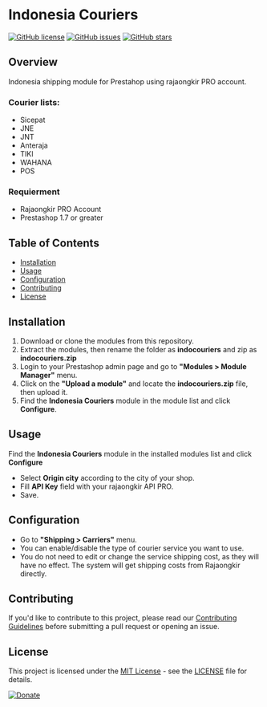 # Indonesia Couriers

[![GitHub license](https://img.shields.io/github/license/tjeperi/indocouriers)](https://github.com/tjeperi/indocouriers/blob/main/LICENSE)
[![GitHub issues](https://img.shields.io/github/issues/tjeperi/indocouriers)](https://github.com/tjeperi/indocouriers/issues)
[![GitHub stars](https://img.shields.io/github/stars/tjeperi/indocouriers)](https://github.com/tjeperi/indocouriers/stargazers)

## Overview

Indonesia shipping module for Prestahop using rajaongkir PRO account.

### Courier lists:
- Sicepat
- JNE
- JNT
- Anteraja
- TIKI
- WAHANA
- POS

### Requierment

* Rajaongkir PRO Account
* Prestashop 1.7 or greater

## Table of Contents

- [Installation](#installation)
- [Usage](#usage)
- [Configuration](#configuration)
- [Contributing](#contributing)
- [License](#license)

## Installation

1. Download or clone the modules from this repository.
2. Extract the modules, then rename the folder as **indocouriers** and zip as **indocouriers.zip**
3. Login to your Prestashop admin page and go to **"Modules > Module Manager"** menu.
4. Click on the **"Upload a module"** and locate the **indocouriers.zip** file, then upload it.
5. Find the **Indonesia Couriers** module in the module list and click **Configure**.

## Usage

Find the **Indonesia Couriers** module in the installed modules list and click **Configure**
* Select **Origin city** according to the city of your shop.
* Fill **API Key** field with your rajaongkir API PRO.
* Save.

## Configuration

* Go to **"Shipping > Carriers"** menu.
* You can enable/disable the type of courier service you want to use.
* You do not need to edit or change the service shipping cost, as they will have no effect. The system will get shipping costs from Rajaongkir directly.

## Contributing

If you'd like to contribute to this project, please read our [Contributing Guidelines](CONTRIBUTING.md) before submitting a pull request or opening an issue.

## License

This project is licensed under the [MIT License](https://opensource.org/licenses/MIT) - see the [LICENSE](LICENSE) file for details.

[![Donate](https://img.shields.io/badge/Donate-PayPal-blue.svg)](https://www.paypal.com/paypalme/CEriGandari)

